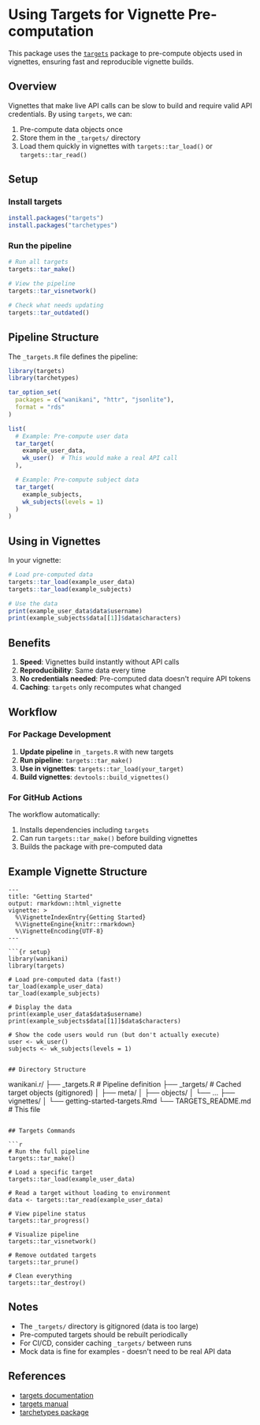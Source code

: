 # Using Targets for Vignette Pre-computation

This package uses the [`targets`](https://docs.ropensci.org/targets/) package to pre-compute objects used in vignettes, ensuring fast and reproducible vignette builds.

## Overview

Vignettes that make live API calls can be slow to build and require valid API credentials. By using `targets`, we can:

1. Pre-compute data objects once
2. Store them in the `_targets/` directory
3. Load them quickly in vignettes with `targets::tar_load()` or `targets::tar_read()`

## Setup

### Install targets

```r
install.packages("targets")
install.packages("tarchetypes")
```

### Run the pipeline

```r
# Run all targets
targets::tar_make()

# View the pipeline
targets::tar_visnetwork()

# Check what needs updating
targets::tar_outdated()
```

## Pipeline Structure

The `_targets.R` file defines the pipeline:

```r
library(targets)
library(tarchetypes)

tar_option_set(
  packages = c("wanikani", "httr", "jsonlite"),
  format = "rds"
)

list(
  # Example: Pre-compute user data
  tar_target(
    example_user_data,
    wk_user()  # This would make a real API call
  ),

  # Example: Pre-compute subject data
  tar_target(
    example_subjects,
    wk_subjects(levels = 1)
  )
)
```

## Using in Vignettes

In your vignette:

```r
# Load pre-computed data
targets::tar_load(example_user_data)
targets::tar_load(example_subjects)

# Use the data
print(example_user_data$data$username)
print(example_subjects$data[[1]]$data$characters)
```

## Benefits

1. **Speed**: Vignettes build instantly without API calls
2. **Reproducibility**: Same data every time
3. **No credentials needed**: Pre-computed data doesn't require API tokens
4. **Caching**: `targets` only recomputes what changed

## Workflow

### For Package Development

1. **Update pipeline** in `_targets.R` with new targets
2. **Run pipeline**: `targets::tar_make()`
3. **Use in vignettes**: `targets::tar_load(your_target)`
4. **Build vignettes**: `devtools::build_vignettes()`

### For GitHub Actions

The workflow automatically:
1. Installs dependencies including `targets`
2. Can run `targets::tar_make()` before building vignettes
3. Builds the package with pre-computed data

## Example Vignette Structure

```rmd
---
title: "Getting Started"
output: rmarkdown::html_vignette
vignette: >
  %\VignetteIndexEntry{Getting Started}
  %\VignetteEngine{knitr::rmarkdown}
  %\VignetteEncoding{UTF-8}
---

```{r setup}
library(wanikani)
library(targets)
```

```{r load-precomputed}
# Load pre-computed data (fast!)
tar_load(example_user_data)
tar_load(example_subjects)
```

```{r show-results}
# Display the data
print(example_user_data$data$username)
print(example_subjects$data[[1]]$data$characters)
```

```{r eval=FALSE}
# Show the code users would run (but don't actually execute)
user <- wk_user()
subjects <- wk_subjects(levels = 1)
```
```

## Directory Structure

```
wanikani.r/
├── _targets.R              # Pipeline definition
├── _targets/              # Cached target objects (gitignored)
│   ├── meta/
│   ├── objects/
│   └── ...
├── vignettes/
│   └── getting-started-targets.Rmd
└── TARGETS_README.md      # This file
```

## Targets Commands

```r
# Run the full pipeline
targets::tar_make()

# Load a specific target
targets::tar_load(example_user_data)

# Read a target without loading to environment
data <- targets::tar_read(example_user_data)

# View pipeline status
targets::tar_progress()

# Visualize pipeline
targets::tar_visnetwork()

# Remove outdated targets
targets::tar_prune()

# Clean everything
targets::tar_destroy()
```

## Notes

- The `_targets/` directory is gitignored (data is too large)
- Pre-computed targets should be rebuilt periodically
- For CI/CD, consider caching `_targets/` between runs
- Mock data is fine for examples - doesn't need to be real API data

## References

- [targets documentation](https://docs.ropensci.org/targets/)
- [targets manual](https://books.ropensci.org/targets/)
- [tarchetypes package](https://docs.ropensci.org/tarchetypes/)
